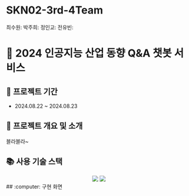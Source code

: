 # SKN02-3rd-4Team
최수원:
박주희:
정인교:
전유빈:

# :pushpin: 2024 인공지능 산업 동향 Q&A 챗봇 서비스
## :pushpin: 프로젝트 기간
* 2024.08.22 ~ 2024.08.23
## :pushpin: 프로젝트 개요 및 소개
블라블라~

## :books: 사용 기술 스택
<div align=center> 
  <img src="https://img.shields.io/badge/python-3776AB?style=for-the-badge&logo=python&logoColor=white"> 
  <img src="https://img.shields.io/badge/github-181717?style=for-the-badge&logo=github&logoColor=white">
  <br>
</div>
##  :computer: 구현 화면
